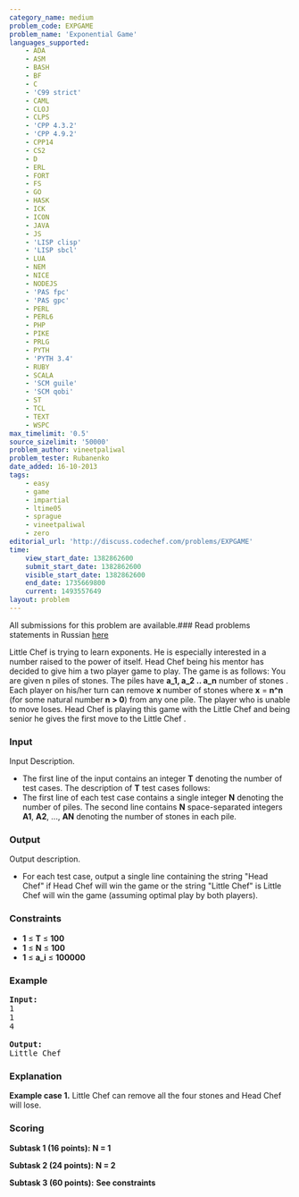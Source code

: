 ```yaml
---
category_name: medium
problem_code: EXPGAME
problem_name: 'Exponential Game'
languages_supported:
    - ADA
    - ASM
    - BASH
    - BF
    - C
    - 'C99 strict'
    - CAML
    - CLOJ
    - CLPS
    - 'CPP 4.3.2'
    - 'CPP 4.9.2'
    - CPP14
    - CS2
    - D
    - ERL
    - FORT
    - FS
    - GO
    - HASK
    - ICK
    - ICON
    - JAVA
    - JS
    - 'LISP clisp'
    - 'LISP sbcl'
    - LUA
    - NEM
    - NICE
    - NODEJS
    - 'PAS fpc'
    - 'PAS gpc'
    - PERL
    - PERL6
    - PHP
    - PIKE
    - PRLG
    - PYTH
    - 'PYTH 3.4'
    - RUBY
    - SCALA
    - 'SCM guile'
    - 'SCM qobi'
    - ST
    - TCL
    - TEXT
    - WSPC
max_timelimit: '0.5'
source_sizelimit: '50000'
problem_author: vineetpaliwal
problem_tester: Rubanenko
date_added: 16-10-2013
tags:
    - easy
    - game
    - impartial
    - ltime05
    - sprague
    - vineetpaliwal
    - zero
editorial_url: 'http://discuss.codechef.com/problems/EXPGAME'
time:
    view_start_date: 1382862600
    submit_start_date: 1382862600
    visible_start_date: 1382862600
    end_date: 1735669800
    current: 1493557649
layout: problem
---
```

All submissions for this problem are available.###  Read problems statements in Russian [here](http://www.codechef.com/download/translated/LTIME05/russian/EXPGAME.pdf)

 Little Chef is trying to learn exponents. He is especially interested in a number raised to the power of itself. Head Chef being his mentor has decided to give him a two player game to play. The game is as follows: You are given n piles of stones. The piles have **a\_1, a\_2 .. a\_n** number of stones . Each player on his/her turn can remove **x** number of stones where **x** = **n^n** (for some natural number **n > 0**) from any one pile. The player who is unable to move loses. Head Chef is playing this game with the Little Chef and being senior he gives the first move to the Little Chef .

### Input

Input Description.

- The first line of the input contains an integer **T** denoting the number of test cases. The description of **T** test cases follows:
- The first line of each test case contains a single integer **N** denoting the number of piles. The second line contains **N** space-separated integers **A1**, **A2**, ..., **AN** denoting the number of stones in each pile.

### Output

Output description.

- For each test case, output a single line containing the string "Head Chef" if Head Chef will win the game or the string "Little Chef" is Little Chef will win the game (assuming optimal play by both players).

### Constraints

- **1** ≤ **T** ≤ **100**
- **1** ≤ **N** ≤ **100**
- **1** ≤ **a\_i** ≤ **100000**

### Example

<pre><b>Input:</b>
1
1
4

<b>Output:</b>
Little Chef
</pre>
### Explanation

**Example case 1.** Little Chef can remove all the four stones and Head Chef will lose.

###  Scoring 

  **Subtask 1 (16 points):**   **N = 1**  

 **Subtask 2 (24 points):**   **N = 2**  

 **Subtask 3 (60 points):**  **See constraints**
